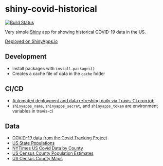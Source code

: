 # shiny-covid-historical

[![Build Status](https://travis-ci.com/carlsonp/shiny-covid-historical.svg?branch=master)](https://travis-ci.com/carlsonp/shiny-covid-historical)

Very simple [Shiny](https://shiny.rstudio.com/) app for showing historical COVID-19 data in the US.

[Deployed on ShinyApps.io](https://carlsonp.shinyapps.io/shiny-covid-historical/)

## Development

* Install packages with `install.packages()`
* Creates a cache file of data in the `cache` folder

## CI/CD

* [Automated deployment and data refreshing daily via Travis-CI cron job](https://travis-ci.com/github/carlsonp/shiny-covid-historical)
* `shinyapps_name`, `shinyapps_secret`, and `shinyapps_token` are environment variables in travis-ci

## Data

* [COVID-19 data from the Covid Tracking Project](https://covidtracking.com)
* [US State Populations](https://en.wikipedia.org/wiki/List_of_states_and_territories_of_the_United_States_by_population)
* [NYTimes US Covid Data by County](https://github.com/nytimes/covid-19-data)
* [US Census County Population Estimates](https://www.census.gov/data/datasets/time-series/demo/popest/2010s-counties-total.html)
* [US Census County Maps](https://www.census.gov/geographies/mapping-files/time-series/geo/cartographic-boundary.html)
